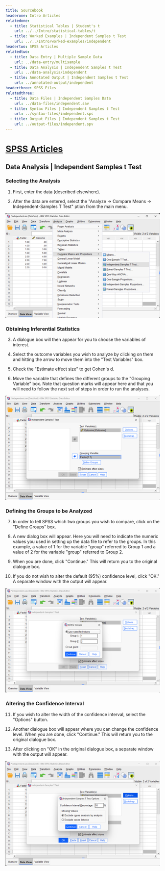 ```yaml
---
title: Sourcebook
headerone: Intro Articles
relatedone:
  - title: Statistical Tables | Student's t
    url: ../../Intro/statistical-tables/t
  - title: Worked Examples | Independent Samples t Test
    url: ../../Intro/worked-examples/independent
headertwo: SPSS Articles
relatedtwo:
  - title: Data Entry | Multiple Sample Data
    url: ../data-entry/multisample
  - title: Data Analysis | Independent Samples t Test
    url: ../data-analysis/independent
  - title: Annotated Output | Independent Samples t Test
    url: ../annotated-output/independent
headerthree: SPSS Files
relatedthree:
  - title: Data Files | Independent Samples Data
    url: ../data-files/independent.sav
  - title: Syntax Files | Independent Samples t Test
    url: ../syntax-files/independent.sps
  - title: Output Files | Independent Samples t Test
    url: ../output-files/independent.spv
---
```


# [SPSS Articles](../index.md)

## Data Analysis | Independent Samples t Test

### Selecting the Analysis

1. First, enter the data (described elsewhere). 

2. After the data are entered, select the "Analyze → Compare Means → Independent-Samples T Test" ption from the main menu.

<p align="center"><kbd><img src="independent1.png"></kbd></p>

### Obtaining Inferential Statistics 

3. A dialogue box will then appear for you to choose the variables of interest. 

4. Select the outcome variables you wish to analyze by clicking on them and hitting the arrow to move them into the "Test Variables" box.

5. Check the "Estimate effect size" to get Cohen's d.

6. Move the variable that defines the different groups to the "Grouping Variable" box. Note that  question marks will appear here and that you will need to follow the next set of steps in order to run the analyses.

<p align="center"><kbd><img src="independent2.png"></kbd></p>

### Defining the Groups to be Analyzed

7. In order to tell SPSS which two groups you wish to compare, click on the "Define Groups" box. 

8. A new dialog box will appear. Here you will need to indicate the numeric values you used in setting up the data file to refer to the groups. In this example, a value of 1 for the variable "group" referred to Group 1 and a value of 2 for the variable "group" referred to Group 2.

9. When you are done, click "Continue." This will return you to the original dialogue box.

10. If you do not wish to alter the default (95%) confidence level, click "OK." A separate window with the output will appear.

<p align="center"><kbd><img src="independent3.png"></kbd></p>

### Altering the Confidence Interval

11. If you wish to alter the width of the confidence interval, select the "Options" button.

12. Another dialogue box will appear where you can change the confidence level. When you are done, click "Continue." This will return you to the original dialogue box. 

13. After clicking on "OK" in the original dialogue box, a separate window with the output will appear.

<p align="center"><kbd><img src="independent4.png"></kbd></p>
